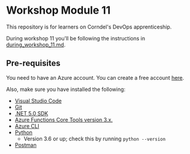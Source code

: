 # Workshop Module 11

This repository is for learners on Corndel's DevOps apprenticeship.

During workshop 11 you'll be following the instructions in [during_workshop_11.md](during_workshop_11.md).

## Pre-requisites

You need to have an Azure account. You can create a free account [here](https://azure.microsoft.com/en-us/free/?WT.mc_id=A261C142F).

Also, make sure you have installed the following:

* [Visual Studio Code](https://code.visualstudio.com/download)
* [Git](https://git-scm.com/)
* [.NET 5.0 SDK](https://dotnet.microsoft.com/download)
* [Azure Functions Core Tools version 3.x.](https://docs.microsoft.com/en-gb/azure/azure-functions/functions-run-local#v2)
* [Azure CLI](https://docs.microsoft.com/en-us/cli/azure/install-azure-cli)
* [Python](https://www.python.org/downloads/)
  * Version 3.6 or up; check this by running `python --version`
* [Postman](https://www.postman.com/downloads/)
